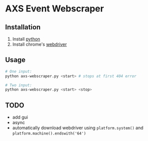 # AXS Event Webscraper

## Installation
1. Install [python](https://www.python.org/downloads/)
2. Install chrome's [webdriver](https://googlechromelabs.github.io/chrome-for-testing/#stable)

## Usage
```bash
# One input:
python axs-webscraper.py <start> # stops at first 404 error

# Two input:
python axs-webscraper.py <start> <stop>
```

## TODO
- add gui
- async
- automatically download webdriver using `platform.system()` and `platform.machine().endswith('64')`
